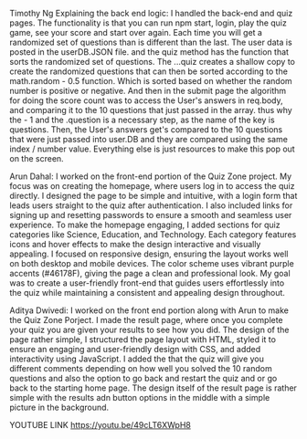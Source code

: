 Timothy Ng
Explaining the back end logic:
I handled the back-end and quiz pages. The functionality is that you can run npm start, login, play the quiz game, see your score and start over again. Each time you will get a randomized set of questions than is different than the last.
The user data is posted in the userDB.JSON file. and the quiz method has the function that sorts the randomized set of questions. The ...quiz creates a shallow copy to create the randomized questions that can then be sorted according to the 
math.random - 0.5 function. Which is sorted based on whether the random number is positive or negative.
And then in the submit page the algorithm for doing the score count was to access the User's answers in req.body, and comparing it to the 10 questions that just passed in the array. thus why the - 1 and the .question is a necessary step, as the name of the key is questions.
Then, the User's answers get's compared to the 10 questions that were just passed into user.DB and they are compared using the same index / number value. Everything else is just resources to make this pop out on the screen.

Arun Dahal:
I worked on the front-end portion of the Quiz Zone project. My focus was on creating the homepage, where users log in to access the quiz directly. I designed the page to be simple and intuitive, with a login form that leads users straight to the quiz after authentication. I also included links for signing up and resetting passwords to ensure a smooth and seamless user experience. To make the homepage engaging, I added sections for quiz categories like Science, Education, and Technology. Each category features icons and hover effects to make the design interactive and visually appealing. I focused on responsive design, ensuring the layout works well on both desktop and mobile devices. The color scheme uses vibrant purple accents (#46178F), giving the page a clean and professional look. My goal was to create a user-friendly front-end that guides users effortlessly into the quiz while maintaining a consistent and appealing design throughout.

Aditya Dwivedi:
I worked on the front end portion along with Arun to make the Quiz Zone Porject. I made the result page, where once you complete your quiz you are given your results to see how you did. The design of the page rather simple, I structured the page layout with HTML, styled it to ensure an engaging and user-friendly design with CSS, and added interactivity using JavaScript. I added the that the quiz will give you different comments depending on how well you solved the 10 random questions and also the option to go back and restart the quiz and or go back to the starting home page. The design itself of the result page is rather simple with the results adn button options in the middle with a simple picture in the background. 


YOUTUBE LINK
https://youtu.be/49cLT6XWpH8
